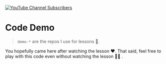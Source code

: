 [![YouTube Channel Subscribers](https://img.shields.io/youtube/channel/subscribers/UCGD_0i6L48hucTiiyhb5QzQ?style=social)](https://www.youtube.com/channel/UCGD_0i6L48hucTiiyhb5QzQ)

# Code Demo

> `demo-*` are the repos I use for lessons 🌹.

You hopefully came here after watching the lesson ❤️. That said, feel free to play with this code even without watching the lesson 👏🏻 .

